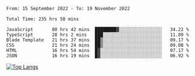 <!--START_SECTION:waka-->

```text
From: 15 September 2022 - To: 19 November 2022

Total Time: 235 hrs 50 mins

JavaScript       80 hrs 42 mins  ████████▓░░░░░░░░░░░░░░░░   34.22 %
TypeScript       28 hrs 2 mins   ███░░░░░░░░░░░░░░░░░░░░░░   11.89 %
Blade Template   21 hrs 37 mins  ██▒░░░░░░░░░░░░░░░░░░░░░░   09.17 %
CSS              21 hrs 24 mins  ██▒░░░░░░░░░░░░░░░░░░░░░░   09.08 %
HTML             16 hrs 54 mins  █▓░░░░░░░░░░░░░░░░░░░░░░░   07.17 %
JSON             16 hrs 19 mins  █▓░░░░░░░░░░░░░░░░░░░░░░░   06.92 %
```

<!--END_SECTION:waka-->

[![Top Langs](https://github-readme-stats.vercel.app/api/top-langs/?username=mikhael7&layout=compact&theme=rose_pine)](https://github.com/anuraghazra/github-readme-stats)

<!--
**mikhael7/mikhael7** is a ✨ _special_ ✨ repository because its `README.md` (this file) appears on your GitHub profile.

Here are some ideas to get you started:

- 🔭 I’m currently working on ...
- 🌱 I’m currently learning ...
- 👯 I’m looking to collaborate on ...
- 🤔 I’m looking for help with ...
- 💬 Ask me about ...
- 📫 How to reach me: ...
- 😄 Pronouns: ...
- ⚡ Fun fact: ...
-->


